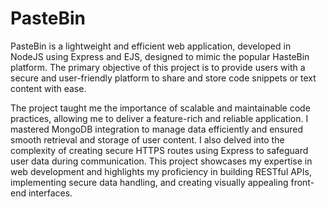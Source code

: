 ﻿# PasteBin



PasteBin is a lightweight and efficient web application, developed in NodeJS using Express and EJS, designed to mimic the popular HasteBin platform. The primary objective of this project is to provide users with a secure and user-friendly platform to share and store code snippets or text content with ease.

The project taught me the importance of scalable and maintainable code practices, allowing me to deliver a feature-rich and reliable application. I mastered MongoDB integration to manage data efficiently and ensured smooth retrieval and storage of user content. I also delved into the complexity of creating secure HTTPS routes using Express to safeguard user data during communication. This project showcases my expertise in web development and highlights my proficiency in building RESTful APIs, implementing secure data handling, and creating visually appealing front-end interfaces.
